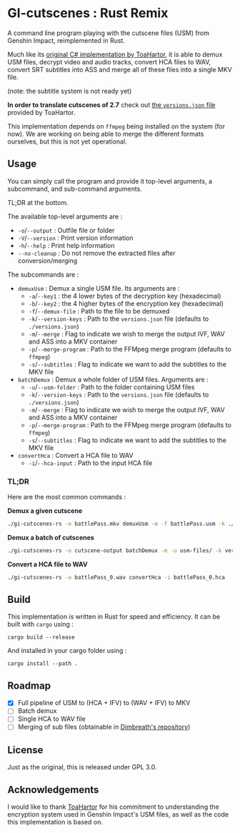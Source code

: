 # GI-cutscenes : Rust Remix

A command line program playing with the cutscene files (USM) from Genshin Impact, reimplemented in Rust.

Much like its [original C\# implementation by ToaHartor](https://github.com/ToaHartor/GI-cutscenes), it is able to demux USM files, decrypt video and audio tracks, convert HCA files to WAV, convert SRT subtitles into ASS and merge all of these files into a single MKV file.

(note: the subtitle system is not ready yet)

**In order to translate cutscenes of 2.7** check out [the `versions.json` file](https://raw.githubusercontent.com/ToaHartor/GI-cutscenes/main/versions.json) provided by ToaHartor.

This implementation depends on `ffmpeg` being installed on the system (for now). We are working on being able to merge the different formats ourselves, but this is not yet operational.

## Usage

You can simply call the program and provide it top-level arguments, a subcommand, and sub-command arguments.

TL;DR at the bottom.

The available top-level arguments are :
 - `-o`/`--output` : Outfile file or folder
 - `-V`/`--version` : Print version information
 - `-h`/`--help` : Print help information
 - `--no-cleanup` : Do not remove the extracted files after conversion/merging

The subcommands are :
 - `demuxUsm` : Demux a single USM file. Its arguments are :
    - `-a`/`--key1` : the 4 lower bytes of the decryption key (hexadecimal)
    - `-b`/`--key2` : the 4 higher bytes of the encryption key (hexadecimal)
    - `-f`/`--demux-file` : Path to the file to be demuxed
    - `-k`/`--version-keys` : Path to the `versions.json` file (defaults to `./versions.json`)
    - `-m`/`--merge` : Flag to indicate we wish to merge the output IVF, WAV and ASS into a MKV container
    - `-p`/`--merge-program` : Path to the FFMpeg merge program (defaults to `ffmpeg`)
    - `-s`/`--subtitles` : Flag to indicate we want to add the subtitles to the MKV file
 - `batchDemux` : Demux a whole folder of USM files. Arguments are :
    - `-u`/`--usm-folder` : Path to the folder containing USM files
    - `-k`/`--version-keys` : Path to the `versions.json` file (defaults to `./versions.json`)
    - `-m`/`--merge` : Flag to indicate we wish to merge the output IVF, WAV and ASS into a MKV container
    - `-p`/`--merge-program` : Path to the FFMpeg merge program (defaults to `ffmpeg`)
    - `-s`/`--subtitles` : Flag to indicate we want to add the subtitles to the MKV file
 - `convertHca` : Convert a HCA file to WAV
    - `-i`/`--hca-input` : Path to the input HCA file

### TL;DR

Here are the most common commands :

**Demux a given cutscene**
```bash
./gi-cutscenes-rs -o battlePass.mkv demuxUsm -m -f battlePass.usm -k ./versions.json
```

**Demux a batch of cutscenes**
```bash
./gi-cutscenes-rs -o cutscene-output batchDemux -m -u usm-files/ -k versions.json
```

**Convert a HCA file to WAV**
```bash
./gi-cutscenes-rs -o battlePass_0.wav convertHca -i battlePass_0.hca
```

## Build

This implementation is written in Rust for speed and efficiency. It can be built with `cargo` using :
```
cargo build --release
```

And installed in your cargo folder using :
```
cargo install --path .
```

## Roadmap

 - [X] Full pipeline of USM to (HCA + IFV) to (WAV + IFV) to MKV
 - [ ] Batch demux
 - [ ] Single HCA to WAV file
 - [ ] Merging of sub files (obtainable in [Dimbreath's repository](https://github.com/Dimbreath/GenshinData/tree/master/Subtitle))

## License

Just as the original, this is released under GPL 3.0.

## Acknowledgements

I would like to thank [ToaHartor](https://github.com/ToaHartor) for his commitment to understanding the encryption system used in Genshin Impact's USM files, as well as the code this implementation is based on.
